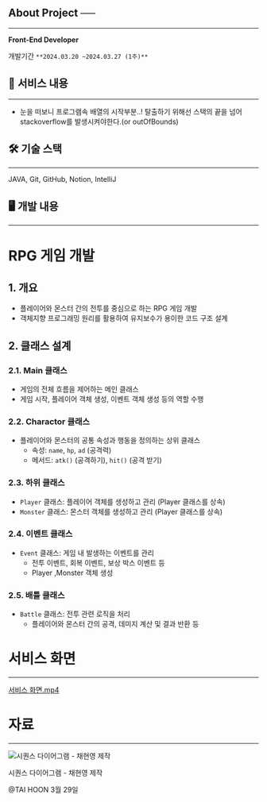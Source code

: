 ## **About Project ──**

---

**Front-End Developer**

개발기간  `**2024.03.20 ~2024.03.27 (1주)**`


## 📜 서비스 내용

---

- 눈을 떠보니 프로그램속 배열의 시작부분..! 탈출하기 위해선 스택의 끝을 넘어 stackoverflow를 발생시켜야한다.(or outOfBounds)

## 🛠 기술 스택

---

JAVA, Git, GitHub, Notion, IntelliJ

## 🖥 개발 내용

---

# RPG 게임 개발

## 1. 개요

- 플레이어와 몬스터 간의 전투를 중심으로 하는 RPG 게임 개발
- 객체지향 프로그래밍 원리를 활용하여 유지보수가 용이한 코드 구조 설계

## 2. 클래스 설계

### 2.1. Main 클래스

- 게임의 전체 흐름을 제어하는 메인 클래스
- 게임 시작, 플레이어 객체 생성, 이벤트 객체 생성 등의 역할 수행

### 2.2. Charactor 클래스

- 플레이어와 몬스터의 공통 속성과 행동을 정의하는 상위 클래스
    - 속성: `name`, `hp`, `ad` (공격력)
    - 메서드: `atk()` (공격하기), `hit()` (공격 받기)

### 2.3. 하위 클래스

- `Player` 클래스: 플레이어 객체를 생성하고 관리 (Player 클래스를 상속)
- `Monster` 클래스: 몬스터 객체를 생성하고 관리 (Player 클래스를 상속)

### 2.4. 이벤트 클래스

- `Event` 클래스: 게임 내 발생하는 이벤트를 관리
    - 전투 이벤트, 회복 이벤트, 보상 박스 이벤트 등
    - Player ,Monster 객체 생성

### 2.5. 배틀 클래스

- `Battle` 클래스: 전투 관련 로직을 처리
    - 플레이어와 몬스터 간의 공격, 데미지 계산 및  결과 반환 등

# 서비스 화면

---

[서비스 화면.mp4](https://prod-files-secure.s3.us-west-2.amazonaws.com/65d47488-3ffd-440e-b655-cb7516b09d13/ecd7301c-2640-4a71-a63b-5c592d4d0566/%EC%84%9C%EB%B9%84%EC%8A%A4_%ED%99%94%EB%A9%B4.mp4)

# 자료

---

![시퀀스 다이어그램 - 채현영 제작](https://prod-files-secure.s3.us-west-2.amazonaws.com/65d47488-3ffd-440e-b655-cb7516b09d13/2cc398b8-3b9d-4e0a-97b4-c68592b54cd9/LoopRPG_SequenceDiagram.png)

시퀀스 다이어그램 - 채현영 제작

@TAI HOON 3월 29일
